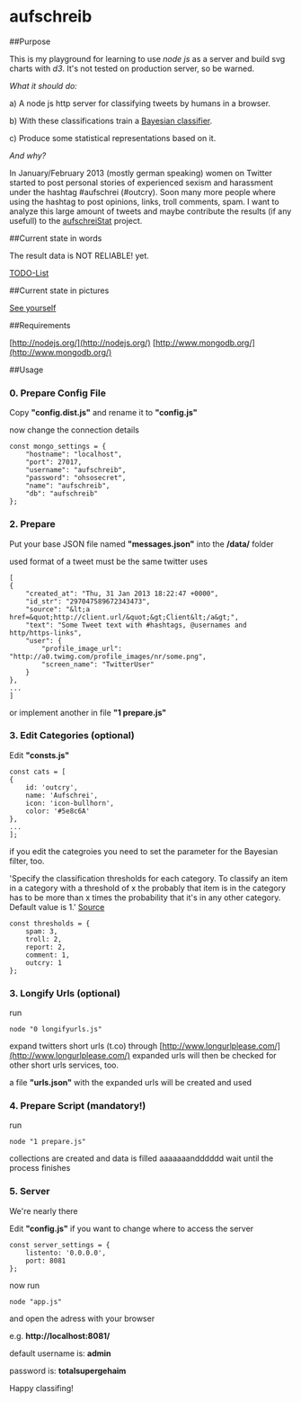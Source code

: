 # aufschreib

##Purpose

This is my playground for learning to use *node js* as a server and build svg charts with *d3*. It's not tested on production server, so be warned.
  
*What it should do:*

a) A node js http server for classifying tweets by humans in a browser.

b) With these classifications train a [Bayesian classifier](http://en.wikipedia.org/wiki/Bayesian_spam_filtering).

c) Produce some statistical representations based on it.

*And why?*

In January/February 2013  (mostly german speaking) women on Twitter started to post personal stories of experienced sexism and harassment under the hashtag #aufschrei (#outcry).
Soon many more people where using the hashtag to post opinions, links, troll comments, spam. I want to analyze this large amount of tweets and maybe contribute the results (if any usefull) to the [aufschreiStat](https://github.com/lenaschimmel/aufschreiStat/) project. 


##Current state in words

The result data is NOT RELIABLE! yet.

[TODO-List](https://github.com/ffalt/aufschreib/tree/master/TODO.md)

##Current state in pictures

[See yourself](https://github.com/ffalt/aufschreib/tree/master/pics)

 
##Requirements

[http://nodejs.org/](http://nodejs.org/)
[http://www.mongodb.org/](http://www.mongodb.org/)

##Usage

### 0. Prepare Config File

Copy **"config.dist.js"** and rename it to **"config.js"**

now change the connection details

	const mongo_settings = {
		"hostname": "localhost",
		"port": 27017,
		"username": "aufschreib",
		"password": "ohsosecret",
		"name": "aufschreib",
		"db": "aufschreib"
	};


### 2. Prepare

Put your base JSON file named **"messages.json"** into the **/data/** folder

used format of a tweet must be the same twitter uses

	[
	{
		"created_at": "Thu, 31 Jan 2013 18:22:47 +0000",
		"id_str": "297047589672343473",
		"source": "&lt;a href=&quot;http://client.url/&quot;&gt;Client&lt;/a&gt;",
		"text": "Some Tweet text with #hashtags, @usernames and http/https-links",
		"user": {
			"profile_image_url": "http://a0.twimg.com/profile_images/nr/some.png",
			"screen_name": "TwitterUser"
		}
	},
    ...
    ]

or implement another in file **"1 prepare.js"**


### 3. Edit Categories (optional)

Edit **"consts.js"**

	const cats = [
	{
		id: 'outcry',
		name: 'Aufschrei',
		icon: 'icon-bullhorn',
		color: '#5e8c6A'
	},
	...
	];    

if you edit the categroies you need to set the parameter for the Bayesian filter, too.

'Specify the classification thresholds for each category. To classify an item in a category with a threshold of x the probably that item is in the category has to be more than x times the probability that it's in any other category. Default value is 1.'
[Source](https://npmjs.org/package/classifier)

	const thresholds = {
		spam: 3,
		troll: 2,
		report: 2,
		comment: 1,
		outcry: 1
	};

### 3. Longify Urls (optional)

run

`node "0 longifyurls.js"`

expand twitters short urls (t.co) through [http://www.longurlplease.com/](http://www.longurlplease.com/)
expanded urls will then be checked for other short urls services, too.

a file **"urls.json"** with the expanded urls will be created and used

### 4. Prepare Script (mandatory!)

run

`node "1 prepare.js"`

collections are created and data is filled
aaaaaaandddddd wait until the process finishes

### 5. Server

We're nearly there

Edit **"config.js"** if you want to change where to access the server

	const server_settings = {
		listento: '0.0.0.0',
		port: 8081
	};

now run

`node "app.js"`

and open the adress with your browser 

e.g. **http://localhost:8081/**

default username is: **admin**

password is: **totalsupergehaim**

Happy classifing!
